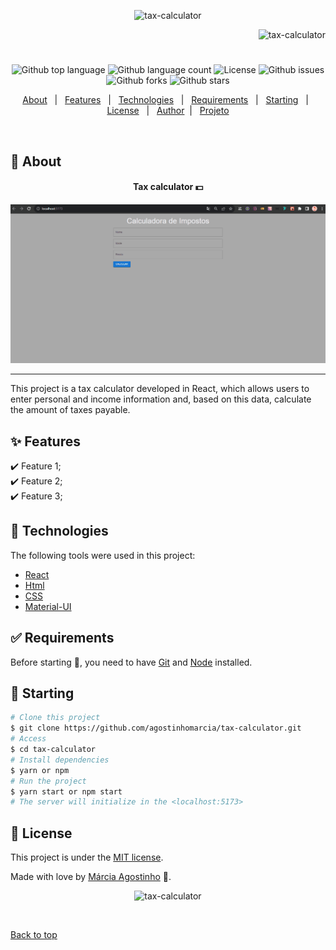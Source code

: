 <p align="center">
   <img src="https://media.giphy.com/media/lRpT5x598zUoDrN1UA/giphy.gif" alt="tax-calculator" width="350"/>
</p>

<p align="right">
   <img src="https://media.giphy.com/media/9XY5fVNpvU7Ei8B5bW/giphy.gif" alt="tax-calculator" width="180"/>
</p>

<h1 align="center"></h1>

<p align="center">
  <img alt="Github top language" src="https://img.shields.io/github/languages/top/agostinhomarcia/tax-calculator?color=28fc03">

  <img alt="Github language count" src="https://img.shields.io/github/languages/count/agostinhomarcia/tax-calculator?color=28fc03">

  <!-- <img alt="Repository size" src="https://img.shields.io/agostinhomarcia/tax-calculator?color=008B8B"> -->

 <img alt="License" src="https://img.shields.io/github/license/agostinhomarcia/tax-calculator?color=28fc03">

   <img alt="Github issues" src="https://img.shields.io/github/issues/agostinhomarcia/tax-calculator?color=28fc03" />

   <img alt="Github forks" src="https://img.shields.io/github/forks/agostinhomarcia/tax-calculator?color=28fc03" />

   <img alt="Github stars" src="https://img.shields.io/github/stars/agostinhomarcia/tax-calculator?color=28fc03" /> 
</p>

<p align="center">
  <a href="#dart-about">About</a> &#xa0; | &#xa0; 
  <a href="#sparkles-features">Features</a> &#xa0; | &#xa0;
  <a href="#rocket-technologies">Technologies</a> &#xa0; | &#xa0;
  <a href="#white_check_mark-requirements">Requirements</a> &#xa0; | &#xa0;
  <a href="#checkered_flag-starting">Starting</a> &#xa0; | &#xa0;
  <a href="#memo-license">License</a> &#xa0; | &#xa0;
  <a href="https://github.com/agostinhomarcia" target="_blank">Author</a>&#xa0; | &#xa0
  <a href="" target="_blank" rel="noopener noreferrer">Projeto</a>
</p>

<br>

## :dart: About

<h4 align="center"> Tax calculator 💵 </h4>

<p align="center">
   <img src="/public/tax.gif" alt="tax-calculator" width="850"/>
</p>

<hr/>

<p align="left">
  This project is a tax calculator developed in React, which allows users to enter personal and income information and, based on this data, calculate the amount of taxes payable.

</p>

## :sparkles: Features

:heavy_check_mark: Feature 1;\
:heavy_check_mark: Feature 2;\
:heavy_check_mark: Feature 3;

## :rocket: Technologies

The following tools were used in this project:

- [React](https://legacy.reactjs.org/)
- [Html](https://developer.mozilla.org/pt-BR/docs/Web/HTML/Element/html/)
- [CSS](https://developer.mozilla.org/pt-BR/docs/Web/CSS)
- [Material-UI](https://mui.com/material-ui/)

## :white_check_mark: Requirements

Before starting :checkered_flag:, you need to have [Git](https://git-scm.com) and [Node](https://nodejs.org/en/) installed.

## :checkered_flag: Starting

```bash
# Clone this project
$ git clone https://github.com/agostinhomarcia/tax-calculator.git
# Access
$ cd tax-calculator
# Install dependencies
$ yarn or npm
# Run the project
$ yarn start or npm start
# The server will initialize in the <localhost:5173>
```

## :memo: License

This project is under the [MIT license](./License).

Made with love by [Márcia Agostinho](https://github.com/agostinhomarcia) 🚀.

<p align="center">
   <img src="https://media.giphy.com/media/J4e4WmTdQzy7cmH9Q1/giphy.gif" alt="tax-calculator" width="350"/>
</p>

&#xa0;

<a href="#top">Back to top </a>
